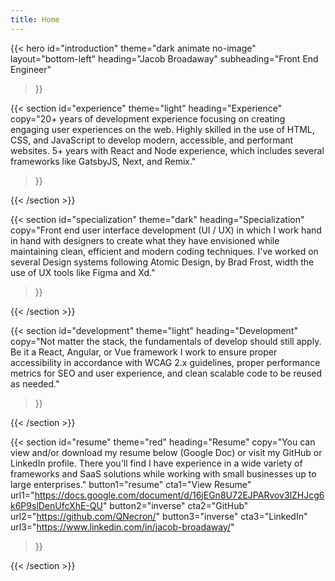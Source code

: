 ```yaml
---
title: Home
---
```


{{< hero 
  id="introduction"
  theme="dark animate no-image"
  layout="bottom-left"
  heading="Jacob Broadaway" 
  subheading="Front End Engineer"
>}}

{{< section 
  id="experience"
  theme="light" 
  heading="Experience"
  copy="20+ years of development experience focusing on creating engaging user experiences on the web. Highly skilled in the use of HTML, CSS, and JavaScript to develop modern, accessible, and performant websites. 5+ years with React and Node experience, which includes several frameworks like GatsbyJS, Next, and Remix."
>}}

{{< /section >}}

{{< section 
  id="specialization"
  theme="dark" 
  heading="Specialization"
  copy="Front end user interface development (UI / UX) in which I work hand in hand with designers to create what they have envisioned while maintaining clean, efficient and modern coding techniques. I've worked on several Design systems following Atomic Design, by Brad Frost, width the use of UX tools like Figma and Xd."
>}}

{{< /section >}}

{{< section 
  id="development"
  theme="light" 
  heading="Development"
  copy="Not matter the stack, the fundamentals of develop should still apply. Be it a React, Angular, or Vue framework I work to ensure proper accessibility in accordance with WCAG 2.x guidelines, proper performance metrics for SEO and user experience, and clean scalable code to be reused as needed."
>}}

{{< /section >}}

{{< section 
  id="resume"
  theme="red" 
  heading="Resume"
  copy="You can view and/or download my resume below (Google Doc) or visit my GitHub or LinkedIn profile. There you'll find I have experience in a wide variety of frameworks and SaaS solutions while working with small businesses up to large enterprises."
  button1="resume"
  cta1="View Resume"
  url1="https://docs.google.com/document/d/16jEGn8U72EJPARvov3lZHJcg6k6P9slDenUfcXhE-QU"
  button2="inverse"
  cta2="GitHub"
  url2="https://github.com/QNecron/"
  button3="inverse"
  cta3="LinkedIn"
  url3="https://www.linkedin.com/in/jacob-broadaway/"
>}}

{{< /section >}}